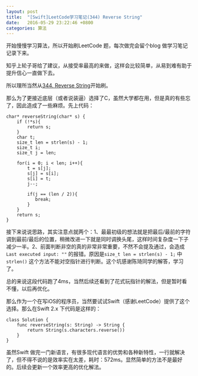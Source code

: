 ```yaml
---
layout: post
title:  "[Swift]LeetCode学习笔记(344) Reverse String"
date:   2016-05-29 23:22:46 +0800
categories: 算法
---
```


开始慢慢学习算法，所以开始刷LeetCode 题，每次做完会留个blog 做学习笔记记录下来。

知乎上轮子哥给了建议，从接受率最高的来做，这样会比较简单，从易到难有助于提升信心一直做下去。

所以理所当然从[344. Reverse String](https://leetcode.com/problems/reverse-string/)开始刷。

那么为了更接近底层（或者说装逼）选择了C，虽然大学都在用，但是真的有些忘了，因此造成了一些麻烦。先上代码：

```
char* reverseString(char* s) {
    if (!*s){
        return s;
    }
    char t;
    size_t len = strlen(s) - 1;
    size_t i;
    size_t j = len;

    for(i = 0; i < len; i++){
	    t = s[j];
	    s[j] = s[i];
    	s[i] = t;
	    j--;

        if(j == (len / 2)){
           break;
        }
    }
    return s;
}
```
接下来说说思路，其实注意点就两个：1、最最初级的想法就是把最后/最前的字符调到最前/最后的位置，稍微改进一下就是同时调换头尾，这样时间复杂度一下子减少一半。2、前面判断非空的真的非常非常重要，不然不会提及通过，会造成`Last executed input:
""` 的报错。原因是`size_t len = strlen(s) - 1;` 中`strlen()` 这个方法不能对空指针进行判断。这个坑感谢陈琦同学的解答，学习了。

总的来说这段代码跑了4ms，当然后续还看到了花式玩指针的解法，但是暂时看不懂，以后再优化。

那么作为一个在写iOS的程序员，当然要试试Swift（感谢LeetCode）提供了这个选择。那么在Swift 2.x 下代码是这样的：

```
class Solution {
    func reverseString(s: String) -> String {
        return String(s.characters.reverse())
    }
}
```
虽然Swift 做完一门新语言，有很多现代语言的优势和各种新特性，一行就解决了，但不得不说的是效率实在太差，耗时：572ms。显然简单的方法不是最好的。后续会更新一个效率更高的优化解法。
